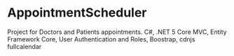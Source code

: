 # AppointmentScheduler
Project for Doctors and Patients appointments.
C#, .NET 5 Core MVC, Entity Framework Core, User Authentication and Roles, Boostrap, cdnjs fullcalendar
